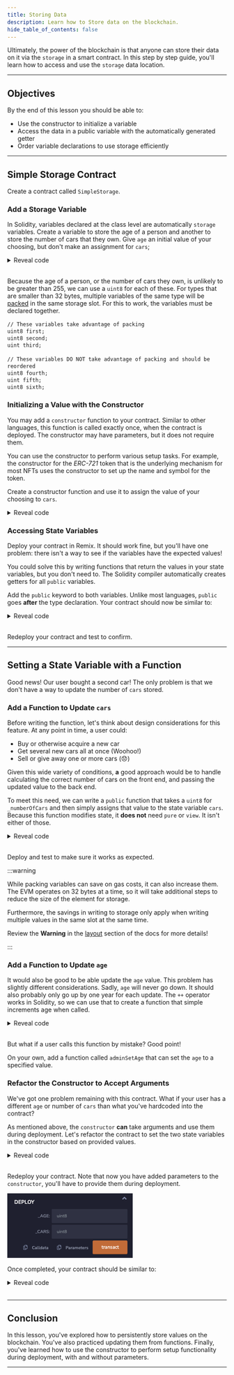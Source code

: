 ```yaml
---
title: Storing Data
description: Learn how to Store data on the blockchain.
hide_table_of_contents: false
---
```


Ultimately, the power of the blockchain is that anyone can store their data on it via the `storage` in a smart contract. In this step by step guide, you'll learn how to access and use the `storage` data location.

---

## Objectives

By the end of this lesson you should be able to:

- Use the constructor to initialize a variable
- Access the data in a public variable with the automatically generated getter
- Order variable declarations to use storage efficiently

---

## Simple Storage Contract

Create a contract called `SimpleStorage`.

### Add a Storage Variable

In Solidity, variables declared at the class level are automatically `storage` variables. Create a variable to store the age of a person and another to store the number of cars that they own. Give `age` an initial value of your choosing, but don't make an assignment for `cars`;

<details>

<summary>Reveal code</summary>

```solidity
contract SimpleStorage {
    uint8 age = 41;
    uint8 cars;
}
```

</details>

<br/>

Because the age of a person, or the number of cars they own, is unlikely to be greater than 255, we can use a `uint8` for each of these. For types that are smaller than 32 bytes, multiple variables of the same type will be [packed] in the same storage slot. For this to work, the variables must be declared together.

```solidity
// These variables take advantage of packing
uint8 first;
uint8 second;
uint third;

// These variables DO NOT take advantage of packing and should be reordered
uint8 fourth;
uint fifth;
uint8 sixth;
```

### Initializing a Value with the Constructor

You may add a `constructor` function to your contract. Similar to other languages, this function is called exactly once, when the contract is deployed. The constructor may have parameters, but it does not require them.

You can use the constructor to perform various setup tasks. For example, the constructor for the _ERC-721_ token that is the underlying mechanism for most NFTs uses the constructor to set up the name and symbol for the token.

Create a constructor function and use it to assign the value of your choosing to `cars`.

<details>

<summary>Reveal code</summary>

```solidity
constructor() {
    cars = 1;
}
```

</details>

### Accessing State Variables

Deploy your contract in Remix. It should work fine, but you'll have one problem: there isn't a way to see if the variables have the expected values!

You could solve this by writing functions that return the values in your state variables, but you don't need to. The Solidity compiler automatically creates getters for all `public` variables.

Add the `public` keyword to both variables. Unlike most languages, `public` goes **after** the type declaration. Your contract should now be similar to:

<details>

<summary>Reveal code</summary>

```solidity
contract SimpleStorage {
    uint8 public age = 41;
    uint8 public cars;
    constructor() {
        cars = 1;
    }
}
```

</details>

<br/>

Redeploy your contract and test to confirm.

---

## Setting a State Variable with a Function

Good news! Our user bought a second car! The only problem is that we don't have a way to update the number of `cars` stored.

### Add a Function to Update `cars`

Before writing the function, let's think about design considerations for this feature. At any point in time, a user could:

- Buy or otherwise acquire a new car
- Get several new cars all at once (Woohoo!)
- Sell or give away one or more cars (😞)

Given this wide variety of conditions, **a** good approach would be to handle calculating the correct number of cars on the front end, and passing the updated value to the back end.

To meet this need, we can write a `public` function that takes a `uint8` for `_numberOfCars` and then simply assigns that value to the state variable `cars`. Because this function modifies state, it **does not** need `pure` or `view`. It isn't either of those.

<details>

<summary>Reveal code</summary>

```solidity
function updateNumberOfCars(uint8 _numberOfCars) public {
    cars = _numberOfCars;
}
```

</details>

<br/>

Deploy and test to make sure it works as expected.

:::warning

While packing variables can save on gas costs, it can also increase them. The EVM operates on 32 bytes at a time, so it will take additional steps to reduce the size of the element for storage.

Furthermore, the savings in writing to storage only apply when writing multiple values in the same slot at the same time.

Review the **Warning** in the [layout] section of the docs for more details!

:::

### Add a Function to Update `age`

It would also be good to be able update the `age` value. This problem has slightly different considerations. Sadly, `age` will never go down. It should also probably only go up by one year for each update. The `++` operator works in Solidity, so we can use that to create a function that simple increments age when called.

<details>

<summary>Reveal code</summary>


```solidity
function increaseAge() public {
    age++;
}
```

</details>

<br/>


But what if a user calls this function by mistake? Good point!

On your own, add a function called `adminSetAge` that can set the `age` to a specified value.

### Refactor the Constructor to Accept Arguments

We've got one problem remaining with this contract. What if your user has a different `age` or number of `cars` than what you've hardcoded into the contract?

As mentioned above, the `constructor` **can** take arguments and use them during deployment. Let's refactor the contract to set the two state variables in the constructor based on provided values.

<details>

<summary>Reveal code</summary>

```solidity
contract SimpleStorage {
    uint8 public age;
    uint8 public cars;
    constructor(uint8 _age, uint8 _cars) {
        age = _age;
        cars = _cars;
    }
}
```

</details>

<br/>

Redeploy your contract. Note that now you have added parameters to the `constructor`, you'll have to provide them during deployment.

![Deployment](../../assets/images/storage/deployment-with-params.png)

Once completed, your contract should be similar to:


<details>

<summary>Reveal code</summary>

```solidity
contract SimpleStorage {
    uint8 public age;
    uint8 public cars;
    constructor(uint8 _age, uint8 _cars) {
        age = _age;
        cars = _cars;
    }

    function updateNumberOfCars(uint8 _numberOfCars) public {
        cars = _numberOfCars;
    }

    function increaseAge() public {
        age++;
    }

    function adminSetAge(uint8 _age) public {
        age = _age;
    }
}
```

</details>

<br/>

---

## Conclusion

In this lesson, you've explored how to persistently store values on the blockchain. You've also practiced updating them from functions. Finally, you've learned how to use the constructor to perform setup functionality during deployment, with and without parameters.

---

[packed]: https://docs.soliditylang.org/en/v0.8.17/internals/layout_in_storage.html
[layout]: https://docs.soliditylang.org/en/v0.8.17/internals/layout_in_storage.html
